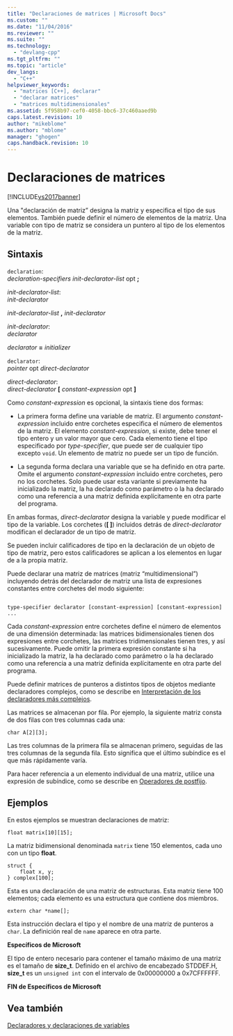 ```yaml
---
title: "Declaraciones de matrices | Microsoft Docs"
ms.custom: ""
ms.date: "11/04/2016"
ms.reviewer: ""
ms.suite: ""
ms.technology: 
  - "devlang-cpp"
ms.tgt_pltfrm: ""
ms.topic: "article"
dev_langs: 
  - "C++"
helpviewer_keywords: 
  - "matrices [C++], declarar"
  - "declarar matrices"
  - "matrices multidimensionales"
ms.assetid: 5f958b97-cef0-4058-bbc6-37c460aaed9b
caps.latest.revision: 10
author: "mikeblome"
ms.author: "mblome"
manager: "ghogen"
caps.handback.revision: 10
---
```

# Declaraciones de matrices
[!INCLUDE[vs2017banner](../assembler/inline/includes/vs2017banner.md)]

Una "declaración de matriz” designa la matriz y especifica el tipo de sus elementos.  También puede definir el número de elementos de la matriz.  Una variable con tipo de matriz se considera un puntero al tipo de los elementos de la matriz.  
  
## Sintaxis  
 `declaration`:  
 *declaration\-specifiers init\-declarator\-list*  opt               **;**  
  
 *init\-declarator\-list*:  
 *init\-declarator*  
  
 *init\-declarator\-list* **,**  *init\-declarator*  
  
 *init\-declarator*:  
 *declarator*  
  
 *declarator*  **\=**  *initializer*  
  
 `declarator`:  
 *pointer*  opt *direct\-declarator*  
  
 *direct\-declarator*:  
 *direct\-declarator*  **\[**  *constant\-expression*  opt **\]**  
  
 Como *constant\-expression* es opcional, la sintaxis tiene dos formas:  
  
-   La primera forma define una variable de matriz.  El argumento *constant\-expression* incluido entre corchetes especifica el número de elementos de la matriz.  El elemento *constant\-expression*, si existe, debe tener el tipo entero y un valor mayor que cero.  Cada elemento tiene el tipo especificado por *type\-specifier*, que puede ser de cualquier tipo excepto `void`.  Un elemento de matriz no puede ser un tipo de función.  
  
-   La segunda forma declara una variable que se ha definido en otra parte.  Omite el argumento *constant\-expression* incluido entre corchetes, pero no los corchetes.  Solo puede usar esta variante si previamente ha inicializado la matriz, la ha declarado como parámetro o la ha declarado como una referencia a una matriz definida explícitamente en otra parte del programa.  
  
 En ambas formas, *direct\-declarator* designa la variable y puede modificar el tipo de la variable.  Los corchetes \(**\[ \]**\) incluidos detrás de *direct\-declarator* modifican el declarador de un tipo de matriz.  
  
 Se pueden incluir calificadores de tipo en la declaración de un objeto de tipo de matriz, pero estos calificadores se aplican a los elementos en lugar de a la propia matriz.  
  
 Puede declarar una matriz de matrices \(matriz “multidimensional”\) incluyendo detrás del declarador de matriz una lista de expresiones constantes entre corchetes del modo siguiente:  
  
```  
  
type-specifier declarator [constant-expression] [constant-expression] ...  
```  
  
 Cada *constant\-expression* entre corchetes define el número de elementos de una dimensión determinada: las matrices bidimensionales tienen dos expresiones entre corchetes, las matrices tridimensionales tienen tres, y así sucesivamente.  Puede omitir la primera expresión constante si ha inicializado la matriz, la ha declarado como parámetro o la ha declarado como una referencia a una matriz definida explícitamente en otra parte del programa.  
  
 Puede definir matrices de punteros a distintos tipos de objetos mediante declaradores complejos, como se describe en [Interpretación de los declaradores más complejos](../c-language/interpreting-more-complex-declarators.md).  
  
 Las matrices se almacenan por fila.  Por ejemplo, la siguiente matriz consta de dos filas con tres columnas cada una:  
  
```  
char A[2][3];  
```  
  
 Las tres columnas de la primera fila se almacenan primero, seguidas de las tres columnas de la segunda fila.  Esto significa que el último subíndice es el que más rápidamente varía.  
  
 Para hacer referencia a un elemento individual de una matriz, utilice una expresión de subíndice, como se describe en [Operadores de postfijo](../c-language/postfix-operators.md).  
  
## Ejemplos  
 En estos ejemplos se muestran declaraciones de matriz:  
  
```  
float matrix[10][15];  
```  
  
 La matriz bidimensional denominada `matrix` tiene 150 elementos, cada uno con un tipo **float**.  
  
```  
struct {  
    float x, y;  
} complex[100];  
```  
  
 Esta es una declaración de una matriz de estructuras.  Esta matriz tiene 100 elementos; cada elemento es una estructura que contiene dos miembros.  
  
```  
extern char *name[];  
```  
  
 Esta instrucción declara el tipo y el nombre de una matriz de punteros a `char`.  La definición real de `name` aparece en otra parte.  
  
 **Específicos de Microsoft**  
  
 El tipo de entero necesario para contener el tamaño máximo de una matriz es el tamaño de **size\_t**.  Definido en el archivo de encabezado STDDEF.H, **size\_t** es un `unsigned int` con el intervalo de 0x00000000 a 0x7CFFFFFF.  
  
 **FIN de Específicos de Microsoft**  
  
## Vea también  
 [Declaradores y declaraciones de variables](../c-language/declarators-and-variable-declarations.md)